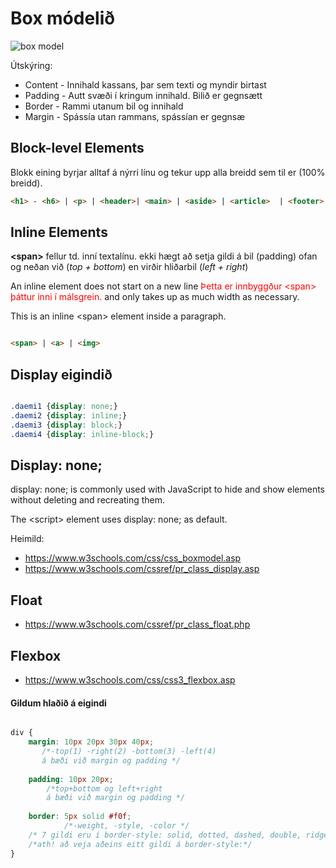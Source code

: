 <style type="text/css" rel="stylesheet">
.red { color: red; }
</style>

# Box módelið

![box model](images/box-model.png)

Útskýring:

- Content - Innihald kassans, þar sem texti og myndir birtast
- Padding - Autt svæði í kringum innihald. Bilið er gegnsætt
- Border - Rammi utanum bil og innihald
- Margin - Spássía utan rammans, spássían er gegnsæ

## Block-level Elements

Blokk eining byrjar alltaf á nýrri línu og tekur upp alla breidd sem til er (100% breidd).

```HTML
<h1> - <h6> | <p> | <header>| <main> | <aside> | <article>  | <footer> | <form> | <section> | <div>
```

## Inline Elements

**&lt;span>** fellur td. inní textalínu. ekki hægt að setja gildi á bil (padding) ofan og neðan við (_top + bottom_) en virðir hliðarbil (_left + right_) 

An inline element does not start on a new line <span class="red">Þetta er innbyggður &lt;span> þáttur inni í málsgrein.</span> and only takes up as much width as necessary.

This is an inline &lt;span> element inside a paragraph.

```HTML

<span> | <a> | <img> 

```

## Display eigindið

```CSS

.daemi1 {display: none;}
.daemi2 {display: inline;}
.daemi3 {display: block;}
.daemi4 {display: inline-block;}

```

## Display: none;

display: none; is commonly used with JavaScript to hide and show elements without deleting and recreating them. 

The &lt;script> element uses display: none; as default. 

Heimild: 
* https://www.w3schools.com/css/css_boxmodel.asp
* https://www.w3schools.com/cssref/pr_class_display.asp

## Float

* https://www.w3schools.com/cssref/pr_class_float.php

## Flexbox

* https://www.w3schools.com/css/css3_flexbox.asp





#### Gildum hlaðið á eigindi 

```CSS

div {
	margin: 10px 20px 30px 40px; 
	   /*-top(1) -right(2) -bottom(3) -left(4) 
	   á bæði við margin og padding */
	
	padding: 10px 20px; 
		/*top+bottom og left+right 
		á bæði við margin og padding */
	
	border: 5px solid #f0f; 
	        /*-weight, -style, -color */
	/* 7 gildi eru í border-style: solid, dotted, dashed, double, ridge, inset, outset,*/
	/*ath! að veja aðeins eitt gildi á border-style:*/
}

```

